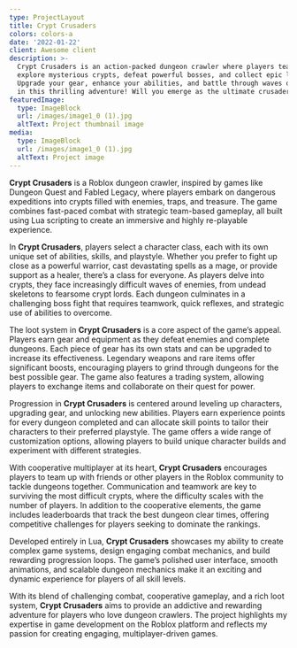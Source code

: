 ```yaml
---
type: ProjectLayout
title: Crypt Crusaders
colors: colors-a
date: '2022-01-22'
client: Awesome client
description: >-
  Crypt Crusaders is an action-packed dungeon crawler where players team up to
  explore mysterious crypts, defeat powerful bosses, and collect epic loot.
  Upgrade your gear, enhance your abilities, and battle through waves of enemies
  in this thrilling adventure! Will you emerge as the ultimate crusader?
featuredImage:
  type: ImageBlock
  url: /images/image1_0 (1).jpg
  altText: Project thumbnail image
media:
  type: ImageBlock
  url: /images/image1_0 (1).jpg
  altText: Project image
---
```

**Crypt Crusaders** is a Roblox dungeon crawler, inspired by games like Dungeon Quest and Fabled Legacy, where players embark on dangerous expeditions into crypts filled with enemies, traps, and treasure. The game combines fast-paced combat with strategic team-based gameplay, all built using Lua scripting to create an immersive and highly re-playable experience.

In **Crypt Crusaders**, players select a character class, each with its own unique set of abilities, skills, and playstyle. Whether you prefer to fight up close as a powerful warrior, cast devastating spells as a mage, or provide support as a healer, there’s a class for everyone. As players delve into crypts, they face increasingly difficult waves of enemies, from undead skeletons to fearsome crypt lords. Each dungeon culminates in a challenging boss fight that requires teamwork, quick reflexes, and strategic use of abilities to overcome.

The loot system in **Crypt Crusaders** is a core aspect of the game’s appeal. Players earn gear and equipment as they defeat enemies and complete dungeons. Each piece of gear has its own stats and can be upgraded to increase its effectiveness. Legendary weapons and rare items offer significant boosts, encouraging players to grind through dungeons for the best possible gear. The game also features a trading system, allowing players to exchange items and collaborate on their quest for power.

Progression in **Crypt Crusaders** is centered around leveling up characters, upgrading gear, and unlocking new abilities. Players earn experience points for every dungeon completed and can allocate skill points to tailor their characters to their preferred playstyle. The game offers a wide range of customization options, allowing players to build unique character builds and experiment with different strategies.

With cooperative multiplayer at its heart, **Crypt Crusaders** encourages players to team up with friends or other players in the Roblox community to tackle dungeons together. Communication and teamwork are key to surviving the most difficult crypts, where the difficulty scales with the number of players. In addition to the cooperative elements, the game includes leaderboards that track the best dungeon clear times, offering competitive challenges for players seeking to dominate the rankings.

Developed entirely in Lua, **Crypt Crusaders** showcases my ability to create complex game systems, design engaging combat mechanics, and build rewarding progression loops. The game’s polished user interface, smooth animations, and scalable dungeon mechanics make it an exciting and dynamic experience for players of all skill levels.

With its blend of challenging combat, cooperative gameplay, and a rich loot system, **Crypt Crusaders** aims to provide an addictive and rewarding adventure for players who love dungeon crawlers. The project highlights my expertise in game development on the Roblox platform and reflects my passion for creating engaging, multiplayer-driven games.



